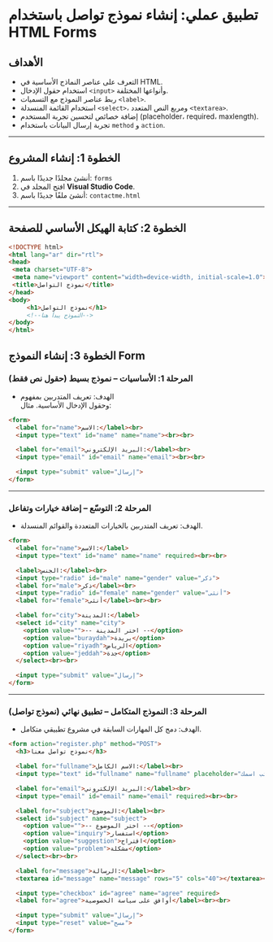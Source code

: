 # تطبيق عملي: إنشاء نموذج تواصل باستخدام HTML Forms

## الأهداف
- التعرف على عناصر النماذج الأساسية في HTML.  
- استخدام حقول الإدخال `<input>` وأنواعها المختلفة.  
- ربط عناصر النموذج مع التسميات `<label>`.  
- استخدام القائمة المنسدلة `<select>`، ومربع النص المتعدد `<textarea>`.  
- إضافة خصائص لتحسين تجربة المستخدم (placeholder، required، maxlength).  
- تجربة إرسال البيانات باستخدام `method` و `action`.

---

## الخطوة 1: إنشاء المشروع
1. أنشئ مجلدًا جديدًا باسم: `forms`
2. افتح المجلد في **Visual Studio Code**.  
3. أنشئ ملفًا جديدًا باسم: `contactme.html`

---
## الخطوة 2: كتابة الهيكل الأساسي للصفحة

```html
<!DOCTYPE html>
<html lang="ar" dir="rtl">
<head>
 <meta charset="UTF-8">
 <meta name="viewport" content="width=device-width, initial-scale=1.0">
 <title>نموذج التواصل</title>
</head>
<body>
     <h1>نموذج التواصل</h1>
     <!--النموذج يبدأ هنا-->
</body>
</html>
```

## الخطوة 3: إنشاء النموذج Form

### المرحلة 1: الأساسيات – نموذج بسيط (حقول نص فقط)

- الهدف: تعريف المتدربين بمفهوم <form> وحقول الإدخال الأساسية. مثال:

```html
<form>
  <label for="name">الاسم:</label><br>
  <input type="text" id="name" name="name"><br><br>

  <label for="email">البريد الإلكتروني:</label><br>
  <input type="email" id="email" name="email"><br><br>

  <input type="submit" value="إرسال">
</form>

```
---
### المرحلة 2: التوسّع – إضافة خيارات وتفاعل

- الهدف: تعريف المتدربين بالخيارات المتعددة والقوائم المنسدلة.
```html
<form>
  <label for="name">الاسم:</label>
  <input type="text" id="name" name="name" required><br><br>

  <label>الجنس:</label><br>
  <input type="radio" id="male" name="gender" value="ذكر">
  <label for="male">ذكر</label><br>
  <input type="radio" id="female" name="gender" value="أنثى">
  <label for="female">أنثى</label><br><br>

  <label for="city">المدينة:</label>
  <select id="city" name="city">
    <option value="">-- اختر المدينة --</option>
    <option value="buraydah">بريدة</option>
    <option value="riyadh">الرياض</option>
    <option value="jeddah">جدة</option>
  </select><br><br>

  <input type="submit" value="إرسال">
</form>

```
---

### المرحلة 3: النموذج المتكامل – تطبيق نهائي (نموذج تواصل)

- الهدف: دمج كل المهارات السابقة في مشروع تطبيقي متكامل.

```html
<form action="register.php" method="POST">
  <h3>نموذج تواصل معنا</h3>

  <label for="fullname">الاسم الكامل:</label><br>
  <input type="text" id="fullname" name="fullname" placeholder="اكتب اسمك" required><br><br>

  <label for="email">البريد الإلكتروني:</label><br>
  <input type="email" id="email" name="email" required><br><br>

  <label for="subject">الموضوع:</label><br>
  <select id="subject" name="subject">
    <option value="">-- اختر الموضوع --</option>
    <option value="inquiry">استفسار</option>
    <option value="suggestion">اقتراح</option>
    <option value="problem">مشكلة</option>
  </select><br><br>

  <label for="message">الرسالة:</label><br>
  <textarea id="message" name="message" rows="5" cols="40"></textarea><br><br>

  <input type="checkbox" id="agree" name="agree" required>
  <label for="agree">أوافق على سياسة الخصوصية</label><br><br>

  <input type="submit" value="إرسال">
  <input type="reset" value="مسح">
</form>

```